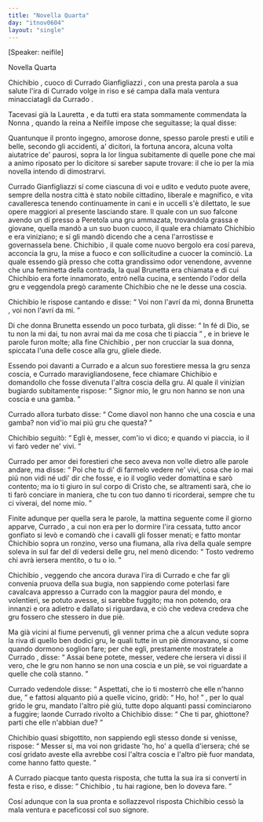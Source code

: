 ```yaml
---
title: "Novella Quarta"
day: "itnov0604"
layout: "single"
---
```

<html>
 <head>
 </head>
 <body>
  <div id="nov0604" type="novella" who="neifile">
   <p>
    [Speaker: neifile]
   </p>
   <head>
    Novella Quarta
   </head>
   <argument>
    <p>
     <milestone id="p06040001"/>
     <name persref="chichibio" type="person">
      Chichibio
     </name>
     , cuoco di
     <name persref="curradogianfigliazzi" type="person">
      Currado Gianfigliazzi
     </name>
     , con una presta parola a sua salute l'ira di
     <name persref="curradogianfigliazzi" type="person">
      Currado
     </name>
     volge in riso e s&eacute; campa dalla mala ventura minacciatagli da
     <name persref="curradogianfigliazzi" type="person">
      Currado
     </name>
     .
    </p>
   </argument>
   <div3 type="commentary" who="author">
    <p>
     <milestone id="p06040002"/>
     Tacevasi gi&agrave; la
     <name persref="lauretta" type="person">
      Lauretta
     </name>
     , e da tutti era stata sommamente commendata la
     <name persref="nonnapulci" type="person">
      Nonna
     </name>
     , quando la
     <name persref="elissa" type="person">
      reina
     </name>
     a
     <name persref="neifile" type="person">
      Neifile
     </name>
     impose che seguitasse; la qual disse:
    </p>
   </div3>
   <div3 type="commentary" who="neifile">
    <p>
     <milestone id="p06040003"/>
     Quantunque il pronto ingegno, amorose donne, spesso parole presti e utili e belle, secondo gli accidenti, a' dicitori, la fortuna ancora, alcuna volta aiutatrice de' paurosi, sopra la lor lingua subitamente di quelle pone che mai a animo riposato per lo dicitore si sareber sapute trovare: il che io per la mia novella intendo di dimostrarvi.
    </p>
   </div3>
   <p>
    <milestone id="p06040004"/>
    <name persref="curradogianfigliazzi" type="person">
     Currado Gianfigliazzi
    </name>
    s&iacute; come ciascuna di voi e udito e veduto puote avere, sempre della nostra citt&agrave; &egrave; stato nobile cittadino, liberale e magnifico, e vita cavalleresca tenendo continuamente in cani e in uccelli s'&egrave; dilettato, le sue opere maggiori al presente lasciando stare.
    <milestone id="p06040005"/>
    Il quale con un suo falcone avendo un d&iacute; presso a
    <name placeref="peretola" type="place">
     Peretola
    </name>
    una gru ammazata, trovandola grassa e giovane, quella mand&ograve; a un suo buon cuoco, il quale era chiamato
    <name persref="chichibio" type="person">
     Chichibio
    </name>
    e era viniziano; e s&iacute; gli mand&ograve; dicendo che a cena l'arrostisse e governassela bene.
    <milestone id="p06040006"/>
    <name persref="chichibio" type="person">
     Chichibio
    </name>
    , il quale come nuovo bergolo era cos&iacute; pareva, acconcia la gru, la mise a fuoco e con sollicitudine a cuocer la cominci&ograve;.
    <milestone id="p06040007"/>
    La quale essendo gi&agrave; presso che cotta grandissimo odor venendone, avvenne che una feminetta della contrada, la qual
    <name persref="brunetta" type="person">
     Brunetta
    </name>
    era chiamata e di cui
    <name persref="chichibio" type="person">
     Chichibio
    </name>
    era forte innamorato, entr&ograve; nella cucina, e sentendo l'odor della gru e veggendola preg&ograve; caramente
    <name persref="chichibio" type="person">
     Chichibio
    </name>
    che ne le desse una coscia.
   </p>
   <p>
    <milestone id="p06040008"/>
    <name persref="chichibio" type="person">
     Chichibio
    </name>
    le rispose cantando e disse:
    <q direct="unspecified" who="chichibio">
     Voi non l'avr&iacute; da mi, donna
     <name persref="brunetta" type="person">
      Brunetta
     </name>
     , voi non l'avr&iacute; da mi.
    </q>
   </p>
   <p>
    <milestone id="p06040009"/>
    Di che donna
    <name persref="brunetta" type="person">
     Brunetta
    </name>
    essendo un poco turbata, gli disse:
    <q direct="unspecified" who="brunetta">
     In f&eacute; di Dio, se tu non la mi dai, tu non avrai mai da me cosa che ti piaccia
    </q>
    , e in brieve le parole furon molte; alla fine
    <name persref="chichibio" type="person">
     Chichibio
    </name>
    , per non crucciar la sua donna, spiccata l'una delle cosce alla gru, gliele diede.
   </p>
   <p>
    <milestone id="p06040010"/>
    Essendo poi davanti a
    <name persref="curradogianfigliazzi" type="person">
     Currado
    </name>
    e a alcun suo forestiere messa la gru senza coscia, e
    <name persref="curradogianfigliazzi" type="person">
     Currado
    </name>
    maravigliandosene, fece chiamare
    <name persref="chichibio" type="person">
     Chichibio
    </name>
    e domandollo che fosse divenuta l'altra coscia della gru. Al quale il vinizian bugiardo subitamente rispose:
    <q direct="unspecified" who="chichibio">
     Signor mio, le gru non hanno se non una coscia e una gamba.
    </q>
   </p>
   <p>
    <milestone id="p06040011"/>
    <name persref="curradogianfigliazzi" type="person">
     Currado
    </name>
    allora turbato disse:
    <q direct="unspecified" who="curradogianfigliazzi">
     Come diavol non hanno che una coscia e una gamba? non vid'io mai pi&uacute; gru che questa?
    </q>
   </p>
   <p>
    <milestone id="p06040012"/>
    <name persref="chichibio" type="person">
     Chichibio
    </name>
    seguit&ograve;:
    <q direct="unspecified" who="chichibio">
     Egli &egrave;, messer, com'io vi dico; e quando vi piaccia, io il vi far&ograve; veder ne' vivi.
    </q>
   </p>
   <p>
    <milestone id="p06040013"/>
    <name persref="curradogianfigliazzi" type="person">
     Currado
    </name>
    per amor dei forestieri che seco aveva non volle dietro alle parole andare, ma disse:
    <q direct="unspecified" who="curradogianfigliazzi">
     Poi che tu di' di farmelo vedere ne' vivi, cosa che io mai pi&uacute; non vidi n&eacute; udi' dir che fosse, e io il voglio veder domattina e sar&ograve; contento; ma io ti giuro in sul corpo di Cristo che, se altramenti sar&agrave;, che io ti far&ograve; conciare in maniera, che tu con tuo danno ti ricorderai, sempre che tu ci viverai, del nome mio.
    </q>
   </p>
   <p>
    <milestone id="p06040014"/>
    Finite adunque per quella sera le parole, la mattina seguente come il giorno apparve,
    <name persref="curradogianfigliazzi" type="person">
     Currado
    </name>
    , a cui non era per lo dormire l'ira cessata, tutto ancor gonfiato si lev&ograve; e comand&ograve; che i cavalli gli fosser menati; e fatto montar
    <name persref="chichibio" type="person">
     Chichibio
    </name>
    sopra un ronzino, verso una fiumana, alla riva della quale sempre soleva in sul far del d&iacute; vedersi delle gru, nel men&ograve; dicendo:
    <q direct="unspecified" who="curradogianfigliazzi">
     Tosto vedremo chi avr&agrave; iersera mentito, o tu o io.
    </q>
   </p>
   <p>
    <milestone id="p06040015"/>
    <name persref="chichibio" type="person">
     Chichibio
    </name>
    , veggendo che ancora durava l'ira di
    <name persref="curradogianfigliazzi" type="person">
     Currado
    </name>
    e che far gli convenia pruova della sua bugia, non sappiendo come poterlasi fare cavalcava appresso a
    <name persref="curradogianfigliazzi" type="person">
     Currado
    </name>
    con la maggior paura del mondo, e volentieri, se potuto avesse, si sarebbe fuggito; ma non potendo, ora innanzi e ora adietro e dallato si riguardava, e ci&ograve; che vedeva credeva che gru fossero che stessero in due pi&egrave;.
   </p>
   <p>
    <milestone id="p06040016"/>
    Ma gi&agrave; vicini al fiume pervenuti, gli venner prima che a alcun vedute sopra la riva di quello ben dodici gru, le quali tutte in un pi&egrave; dimoravano, si come quando dormono soglion fare; per che egli, prestamente mostratele a
    <name persref="curradogianfigliazzi" type="person">
     Currado
    </name>
    , disse:
    <q direct="unspecified" who="chichibio">
     Assai bene potete, messer, vedere che iersera vi dissi il vero, che le gru non hanno se non una coscia e un pi&egrave;, se voi riguardate a quelle che col&agrave; stanno.
    </q>
   </p>
   <p>
    <milestone id="p06040017"/>
    <name persref="curradogianfigliazzi" type="person">
     Currado
    </name>
    vedendole disse:
    <q direct="unspecified" who="curradogianfigliazzi">
     Aspettati, che io ti mosterr&ograve; che elle n'hanno due,
    </q>
    e fattosi alquanto pi&uacute; a quelle vicino, grid&ograve;:
    <q direct="unspecified">
     Ho, ho!
    </q>
    , per lo qual grido le gru, mandato l'altro pi&egrave; gi&uacute;, tutte dopo alquanti passi cominciarono a fuggire; laonde
    <name persref="curradogianfigliazzi" type="person">
     Currado
    </name>
    rivolto a
    <name persref="chichibio" type="person">
     Chichibio
    </name>
    disse:
    <q direct="unspecified">
     Che ti par, ghiottone? parti che elle n'abbian due?
    </q>
   </p>
   <p>
    <milestone id="p06040018"/>
    <name persref="chichibio" type="person">
     Chichibio
    </name>
    quasi sbigottito, non sappiendo egli stesso donde si venisse, rispose:
    <q direct="unspecified" who="chichibio">
     Messer s&iacute;, ma voi non gridaste 'ho, ho' a quella d'iersera; ch&eacute; se cos&iacute; gridato aveste ella avrebbe cos&iacute; l'altra coscia e l'altro pi&egrave; fuor mandata, come hanno fatto queste.
    </q>
   </p>
   <p>
    <milestone id="p06040019"/>
    A
    <name persref="curradogianfigliazzi" type="person">
     Currado
    </name>
    piacque tanto questa risposta, che tutta la sua ira si convert&iacute; in festa e riso, e disse:
    <q direct="unspecified" who="curradogianfigliazzi">
     <name persref="chichibio" type="person">
      Chichibio
     </name>
     , tu hai ragione, ben lo doveva fare.
    </q>
   </p>
   <p>
    <milestone id="p06040020"/>
    Cos&iacute; adunque con la sua pronta e sollazzevol risposta
    <name persref="chichibio" type="person">
     Chichibio
    </name>
    cess&ograve; la mala ventura e paceficossi col suo signore.
   </p>
  </div>
 </body>
</html>